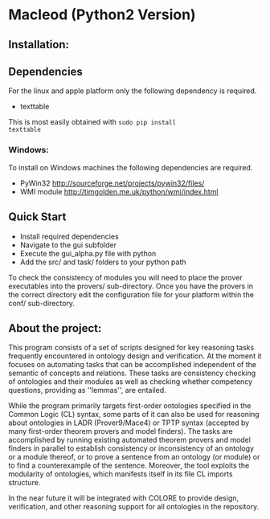 Macleod (Python2 Version)
======================================================

Installation:
-------------

## Dependencies

For the linux and apple platform only the following dependency is required.

* texttable

This is most easily obtained with <code>sudo pip install texttable</code>

### Windows:

To install on Windows machines the following dependencies are required.
* PyWin32 <http://sourceforge.net/projects/pywin32/files/>
* WMI module <http://timgolden.me.uk/python/wmi/index.html>



Quick Start
-----------
* Install required dependencies
* Navigate to the gui subfolder
* Execute the gui_alpha.py file with python
* Add the src/ and task/ folders to your python path

To check the consistency of modules you will need to place the prover executables into the provers/ sub-directory. Once you have the provers in the correct directory edit the configuration file for your platform within the conf/ sub-directory. 

About the project:
------------------

This program consists of a set of scripts designed for key reasoning tasks frequently encountered in ontology design and verification. At the moment it focuses on automating tasks that can be accomplished independent of the semantic of concepts and relations. These tasks are consistency checking of ontologies and their modules as well as checking whether competency questions, providing as ''lemmas'', are entailed.

While the program primarily targets first-order ontologies specified in the Common Logic (CL) syntax, some parts of it can also be used for reasoning about ontologies in LADR (Prover9/Mace4) or TPTP syntax (accepted by many first-order theorem provers and model finders). The tasks are accomplished by running existing automated theorem provers and model finders in parallel to establish consistency or inconsistency of an ontology or a module thereof, or to prove a sentence from an ontology (or module) or to find a counterexample of the sentence.
Moreover, the tool exploits the modularity of ontologies, which manifests itself in its file CL imports structure. 

In the near future it will be integrated with COLORE to provide design, verification, and other reasoning support for all ontologies in the repository.
